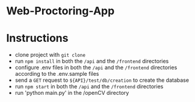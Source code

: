 # Web-Proctoring-App
# Instructions

- clone project with `git clone`
- run `npm install` in both the `/api` and the `/frontend` directories
- configure .env files in both the `/api` and the `/frontend` directories according to the .env.sample files
- send a `GET` request to `${API}/test/db/creation` to create the database
- run `npm start` in both the `/api` and the `/frontend` directories
- run 'python main.py' in the /openCV directory
